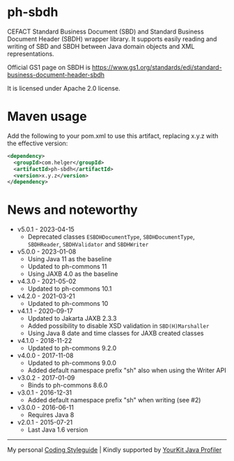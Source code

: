 # ph-sbdh

CEFACT Standard Business Document (SBD) and Standard Business Document Header (SBDH) wrapper library.
It supports easily reading and writing of SBD and SBDH between Java domain objects and XML representations.

Official GS1 page on SBDH is https://www.gs1.org/standards/edi/standard-business-document-header-sbdh

It is licensed under Apache 2.0 license.

# Maven usage

Add the following to your pom.xml to use this artifact, replacing x.y.z with the effective version:

```xml
<dependency>
  <groupId>com.helger</groupId>
  <artifactId>ph-sbdh</artifactId>
  <version>x.y.z</version>
</dependency>
```

# News and noteworthy

* v5.0.1 - 2023-04-15
    * Deprecated classes `ESBDHDocumentType`, `SBDHDocumentType`, `SBDHReader`, `SBDHValidator` and `SBDHWriter`
* v5.0.0 - 2023-01-08
    * Using Java 11 as the baseline
    * Updated to ph-commons 11
    * Using JAXB 4.0 as the baseline
* v4.3.0 - 2021-05-02
    * Updated to ph-commons 10.1
* v4.2.0 - 2021-03-21
    * Updated to ph-commons 10
* v4.1.1 - 2020-09-17
    * Updated to Jakarta JAXB 2.3.3
    * Added possibility to disable XSD validation in `SBD(H)Marshaller`
    * Using Java 8 date and time classes for JAXB created classes
* v4.1.0 - 2018-11-22
    * Updated to ph-commons 9.2.0
* v4.0.0 - 2017-11-08
    * Updated to ph-commons 9.0.0
    * Added default namespace prefix "sh" also when using the Writer API
* v3.0.2 - 2017-01-09
    * Binds to ph-commons 8.6.0
* v3.0.1 - 2016-12-31
    * Added default namespace prefix "sh" when writing (see #2)
* v3.0.0 - 2016-06-11
    * Requires Java 8
* v2.0.1 - 2015-07-21
    * Last Java 1.6 version  

---

My personal [Coding Styleguide](https://github.com/phax/meta/blob/master/CodingStyleguide.md) |
Kindly supported by [YourKit Java Profiler](https://www.yourkit.com)